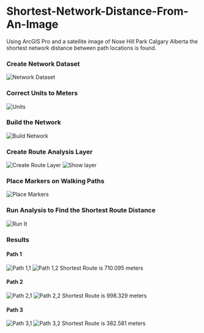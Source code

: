 # Shortest-Network-Distance-From-An-Image
Using ArcGIS Pro and a satellite image of Nose Hill Park Calgary Alberta the shortest network distance between path locations is found.

### Create Network Dataset
![Network Dataset](/images/Net1.PNG)


### Correct Units to Meters
![Units](/images/Net2.PNG)


### Build the Network
![Build Network](/images/Net3.PNG)


### Create Route Analysis Layer
![Create Route Layer](/images/Net4.PNG)
![Show layer](/images/Net5.PNG)


### Place Markers on Walking Paths
![Place Markers](/images/Net6.PNG)


### Run Analysis to Find the Shortest Route Distance
![Run It](/images/Net7.PNG)


### Results
#### Path 1
![Path 1,1](/images/Net8.PNG) ![Path 1,2](/images/Net9.PNG)
Shortest Route is 710.095 meters

#### Path 2
![Path 2,1](/images/Net10.PNG) ![Path 2,2](/images/Net11.PNG)
Shortest Route is 998.329 meters

#### Path 3
![Path 3,1](/images/Net12.PNG) ![Path 3,2](/images/Net13.PNG)
Shortest Route is 382.581 meters
